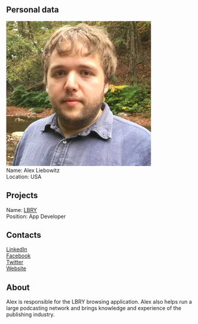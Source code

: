 ## Personal data
![ photo](photo/alex_liebowitz.png)    
Name: Alex Liebowitz  
Location: USA  
## Projects 
Name: [LBRY](../projects/lbry.md)  
Position: App Developer
## Contacts
[LinkedIn](https://www.linkedin.com/in/alexliebowitz/)  
[Facebook](https://www.facebook.com/alexliebowitz)  
[Twitter](https://twitter.com/alexliebowitz)  
[Website](http://alexliebowitz.com) 
## About
Alex is responsible for the LBRY browsing application. Alex also helps run a large podcasting network and brings knowledge and experience of the publishing industry.
